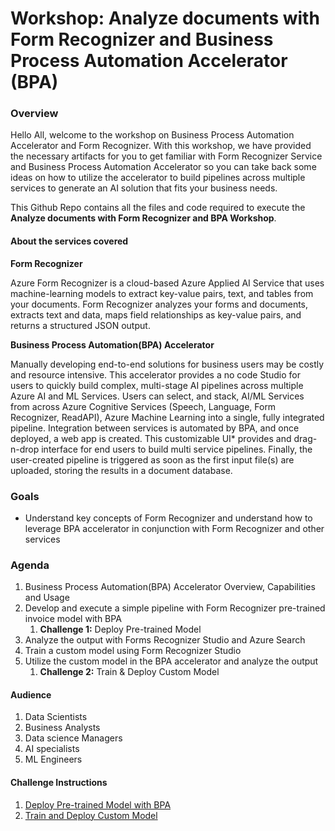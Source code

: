 # Workshop: Analyze documents with Form Recognizer and Business Process Automation Accelerator (BPA)

### Overview

Hello All, welcome to the workshop on Business Process Automation Accelerator and Form Recognizer. With this workshop, we have provided the necessary artifacts for you to get familiar with Form Recognizer Service and Business Process Automation Accelerator so you can take back some ideas on how to utilize the accelerator to build pipelines across multiple services to generate an AI solution that fits your business needs. 

This Github Repo contains all the files and code required to execute the **Analyze documents with Form Recognizer and BPA Workshop**.

#### About the services covered

**Form Recognizer**

Azure Form Recognizer is a cloud-based Azure Applied AI Service that uses machine-learning models to extract key-value pairs, text, and tables from your documents. Form Recognizer analyzes your forms and documents, extracts text and data, maps field relationships as key-value pairs, and returns a structured JSON output. 

**Business Process Automation(BPA) Accelerator**

Manually developing end-to-end solutions for business users may be costly and resource intensive. This accelerator provides a no code Studio for users to quickly build complex, multi-stage AI pipelines across multiple Azure AI and ML Services. Users can select, and stack, AI/ML Services from across Azure Cognitive Services (Speech, Language, Form Recognizer, ReadAPI), Azure Machine Learning into a single, fully integrated pipeline. Integration between services is automated by BPA, and once deployed, a web app is created. This customizable UI* provides and drag-n-drop interface for end users to build multi service pipelines. Finally, the user-created pipeline is triggered as soon as the first input file(s) are uploaded, storing the results in a document database.

### Goals
* Understand key concepts of Form Recognizer and understand how to leverage BPA accelerator in conjunction with Form Recognizer and other services 


### Agenda 
1. Business Process Automation(BPA) Accelerator Overview, Capabilities and Usage
1. Develop and execute a simple pipeline with Form Recognizer pre-trained invoice model with BPA
    1. **Challenge 1:** Deploy Pre-trained Model
1. Analyze the output with Forms Recognizer Studio and Azure Search
1. Train a custom model using Form Recognizer Studio
1. Utilize the custom model in the BPA accelerator and analyze the output
   1. **Challenge 2:** Train & Deploy Custom Model



#### Audience
1. Data Scientists
1. Business Analysts
1. Data science Managers
1. AI specialists
1. ML Engineers

#### Challenge Instructions
1. [Deploy Pre-trained Model with BPA](/lab_intructions/lab_1.md)
1. [Train and Deploy Custom Model](/lab_intructions/lab_2.md)
